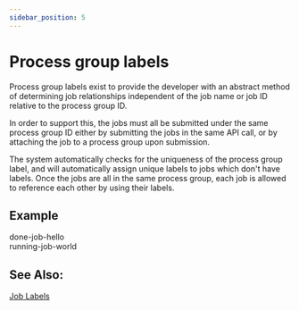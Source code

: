 ```yaml
---
sidebar_position: 5
---
```


# Process group labels

Process group labels exist to provide the developer with an abstract method of
determining job relationships independent of the job name or job ID relative
to the process group ID.

In order to support this, the jobs must all be submitted under the same
process group ID either by submitting the jobs in the same API call, or by
attaching the job to a process group upon submission.

The system automatically checks for the uniqueness of the process group label,
and will automatically assign unique labels to jobs which don't have labels.
Once the jobs are all in the same process group, each job is allowed to
reference each other by using their labels.

## Example

done-job-hello  
running-job-world

## See Also:

[Job Labels](/developers-guide/Job+Labels)

